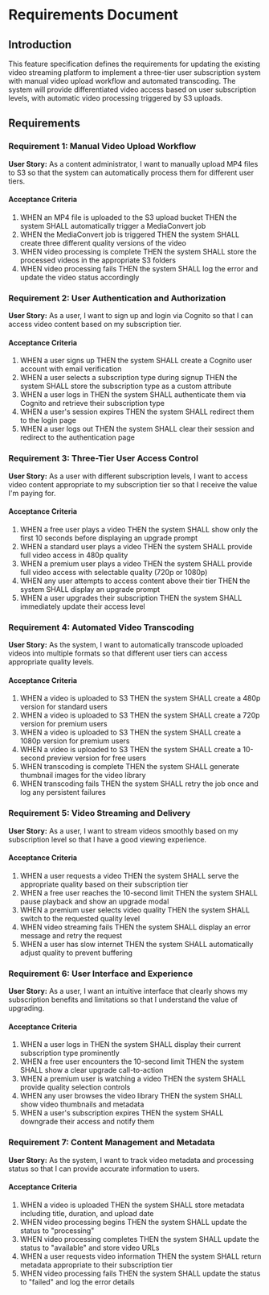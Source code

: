 # Requirements Document

## Introduction

This feature specification defines the requirements for updating the existing video streaming platform to implement a three-tier user subscription system with manual video upload workflow and automated transcoding. The system will provide differentiated video access based on user subscription levels, with automatic video processing triggered by S3 uploads.

## Requirements

### Requirement 1: Manual Video Upload Workflow

**User Story:** As a content administrator, I want to manually upload MP4 files to S3 so that the system can automatically process them for different user tiers.

#### Acceptance Criteria

1. WHEN an MP4 file is uploaded to the S3 upload bucket THEN the system SHALL automatically trigger a MediaConvert job
2. WHEN the MediaConvert job is triggered THEN the system SHALL create three different quality versions of the video
3. WHEN video processing is complete THEN the system SHALL store the processed videos in the appropriate S3 folders
4. WHEN video processing fails THEN the system SHALL log the error and update the video status accordingly

### Requirement 2: User Authentication and Authorization

**User Story:** As a user, I want to sign up and login via Cognito so that I can access video content based on my subscription tier.

#### Acceptance Criteria

1. WHEN a user signs up THEN the system SHALL create a Cognito user account with email verification
2. WHEN a user selects a subscription type during signup THEN the system SHALL store the subscription type as a custom attribute
3. WHEN a user logs in THEN the system SHALL authenticate them via Cognito and retrieve their subscription type
4. WHEN a user's session expires THEN the system SHALL redirect them to the login page
5. WHEN a user logs out THEN the system SHALL clear their session and redirect to the authentication page

### Requirement 3: Three-Tier User Access Control

**User Story:** As a user with different subscription levels, I want to access video content appropriate to my subscription tier so that I receive the value I'm paying for.

#### Acceptance Criteria

1. WHEN a free user plays a video THEN the system SHALL show only the first 10 seconds before displaying an upgrade prompt
2. WHEN a standard user plays a video THEN the system SHALL provide full video access in 480p quality
3. WHEN a premium user plays a video THEN the system SHALL provide full video access with selectable quality (720p or 1080p)
4. WHEN any user attempts to access content above their tier THEN the system SHALL display an upgrade prompt
5. WHEN a user upgrades their subscription THEN the system SHALL immediately update their access level

### Requirement 4: Automated Video Transcoding

**User Story:** As the system, I want to automatically transcode uploaded videos into multiple formats so that different user tiers can access appropriate quality levels.

#### Acceptance Criteria

1. WHEN a video is uploaded to S3 THEN the system SHALL create a 480p version for standard users
2. WHEN a video is uploaded to S3 THEN the system SHALL create a 720p version for premium users
3. WHEN a video is uploaded to S3 THEN the system SHALL create a 1080p version for premium users
4. WHEN a video is uploaded to S3 THEN the system SHALL create a 10-second preview version for free users
5. WHEN transcoding is complete THEN the system SHALL generate thumbnail images for the video library
6. WHEN transcoding fails THEN the system SHALL retry the job once and log any persistent failures

### Requirement 5: Video Streaming and Delivery

**User Story:** As a user, I want to stream videos smoothly based on my subscription level so that I have a good viewing experience.

#### Acceptance Criteria

1. WHEN a user requests a video THEN the system SHALL serve the appropriate quality based on their subscription tier
2. WHEN a free user reaches the 10-second limit THEN the system SHALL pause playback and show an upgrade modal
3. WHEN a premium user selects video quality THEN the system SHALL switch to the requested quality level
4. WHEN video streaming fails THEN the system SHALL display an error message and retry the request
5. WHEN a user has slow internet THEN the system SHALL automatically adjust quality to prevent buffering

### Requirement 6: User Interface and Experience

**User Story:** As a user, I want an intuitive interface that clearly shows my subscription benefits and limitations so that I understand the value of upgrading.

#### Acceptance Criteria

1. WHEN a user logs in THEN the system SHALL display their current subscription type prominently
2. WHEN a free user encounters the 10-second limit THEN the system SHALL show a clear upgrade call-to-action
3. WHEN a premium user is watching a video THEN the system SHALL provide quality selection controls
4. WHEN any user browses the video library THEN the system SHALL show video thumbnails and metadata
5. WHEN a user's subscription expires THEN the system SHALL downgrade their access and notify them

### Requirement 7: Content Management and Metadata

**User Story:** As the system, I want to track video metadata and processing status so that I can provide accurate information to users.

#### Acceptance Criteria

1. WHEN a video is uploaded THEN the system SHALL store metadata including title, duration, and upload date
2. WHEN video processing begins THEN the system SHALL update the status to "processing"
3. WHEN video processing completes THEN the system SHALL update the status to "available" and store video URLs
4. WHEN a user requests video information THEN the system SHALL return metadata appropriate to their subscription tier
5. WHEN video processing fails THEN the system SHALL update the status to "failed" and log the error details